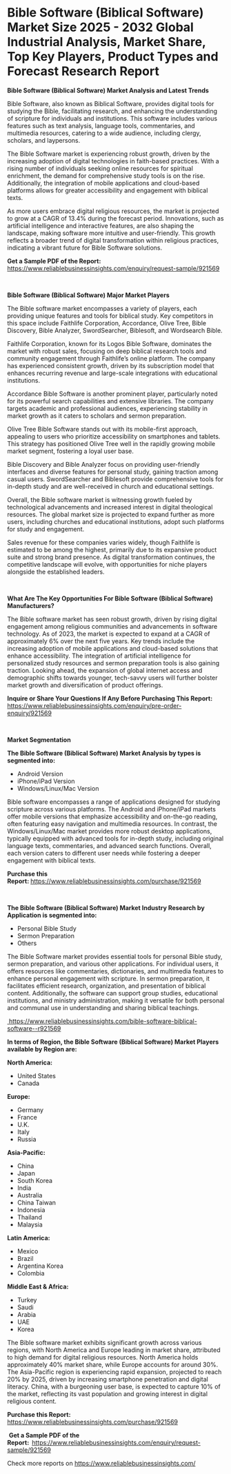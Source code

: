 <p><h1>Bible Software (Biblical Software) Market Size 2025 - 2032 Global Industrial Analysis, Market Share, Top Key Players, Product Types and Forecast Research Report</h1></p><p><strong>Bible Software (Biblical Software) Market Analysis and Latest Trends</strong></p>
<p><p>Bible Software, also known as Biblical Software, provides digital tools for studying the Bible, facilitating research, and enhancing the understanding of scripture for individuals and institutions. This software includes various features such as text analysis, language tools, commentaries, and multimedia resources, catering to a wide audience, including clergy, scholars, and laypersons.</p><p>The Bible Software market is experiencing robust growth, driven by the increasing adoption of digital technologies in faith-based practices. With a rising number of individuals seeking online resources for spiritual enrichment, the demand for comprehensive study tools is on the rise. Additionally, the integration of mobile applications and cloud-based platforms allows for greater accessibility and engagement with biblical texts.</p><p>As more users embrace digital religious resources, the market is projected to grow at a CAGR of 13.4% during the forecast period. Innovations, such as artificial intelligence and interactive features, are also shaping the landscape, making software more intuitive and user-friendly. This growth reflects a broader trend of digital transformation within religious practices, indicating a vibrant future for Bible Software solutions.</p></p>
<p><strong>Get a Sample PDF of the Report:&nbsp;</strong> <a href="https://www.reliablebusinessinsights.com/enquiry/request-sample/921569?utm_campaign=3356&utm_medium=2&utm_source=Github&utm_content=ia&utm_term=11032025&utm_id=bible-software-biblical-software">https://www.reliablebusinessinsights.com/enquiry/request-sample/921569</a></p>
<p>&nbsp;</p>
<p><strong>Bible Software (Biblical Software) Major Market Players</strong></p>
<p><p>The Bible software market encompasses a variety of players, each providing unique features and tools for biblical study. Key competitors in this space include Faithlife Corporation, Accordance, Olive Tree, Bible Discovery, Bible Analyzer, SwordSearcher, Biblesoft, and Wordsearch Bible.</p><p>Faithlife Corporation, known for its Logos Bible Software, dominates the market with robust sales, focusing on deep biblical research tools and community engagement through Faithlife’s online platform. The company has experienced consistent growth, driven by its subscription model that enhances recurring revenue and large-scale integrations with educational institutions.</p><p>Accordance Bible Software is another prominent player, particularly noted for its powerful search capabilities and extensive libraries. The company targets academic and professional audiences, experiencing stability in market growth as it caters to scholars and sermon preparation.</p><p>Olive Tree Bible Software stands out with its mobile-first approach, appealing to users who prioritize accessibility on smartphones and tablets. This strategy has positioned Olive Tree well in the rapidly growing mobile market segment, fostering a loyal user base.</p><p>Bible Discovery and Bible Analyzer focus on providing user-friendly interfaces and diverse features for personal study, gaining traction among casual users. SwordSearcher and Biblesoft provide comprehensive tools for in-depth study and are well-received in church and educational settings.</p><p>Overall, the Bible software market is witnessing growth fueled by technological advancements and increased interest in digital theological resources. The global market size is projected to expand further as more users, including churches and educational institutions, adopt such platforms for study and engagement.</p><p>Sales revenue for these companies varies widely, though Faithlife is estimated to be among the highest, primarily due to its expansive product suite and strong brand presence. As digital transformation continues, the competitive landscape will evolve, with opportunities for niche players alongside the established leaders.</p></p>
<p>&nbsp;</p>
<p><strong>What Are The Key Opportunities For Bible Software (Biblical Software) Manufacturers?</strong></p>
<p><p>The Bible software market has seen robust growth, driven by rising digital engagement among religious communities and advancements in software technology. As of 2023, the market is expected to expand at a CAGR of approximately 6% over the next five years. Key trends include the increasing adoption of mobile applications and cloud-based solutions that enhance accessibility. The integration of artificial intelligence for personalized study resources and sermon preparation tools is also gaining traction. Looking ahead, the expansion of global internet access and demographic shifts towards younger, tech-savvy users will further bolster market growth and diversification of product offerings.</p></p>
<p><strong>Inquire or Share Your Questions If Any Before Purchasing This Report:</strong> <a href="https://www.reliablebusinessinsights.com/enquiry/pre-order-enquiry/921569?utm_campaign=3356&utm_medium=2&utm_source=Github&utm_content=ia&utm_term=11032025&utm_id=bible-software-biblical-software">https://www.reliablebusinessinsights.com/enquiry/pre-order-enquiry/921569</a></p>
<p>&nbsp;</p>
<p><strong>Market Segmentation</strong></p>
<p><strong>The Bible Software (Biblical Software) Market Analysis by types is segmented into:</strong></p>
<p><ul><li>Android Version</li><li>iPhone/iPad Version</li><li>Windows/Linux/Mac Version</li></ul></p>
<p><p>Bible software encompasses a range of applications designed for studying scripture across various platforms. The Android and iPhone/iPad markets offer mobile versions that emphasize accessibility and on-the-go reading, often featuring easy navigation and multimedia resources. In contrast, the Windows/Linux/Mac market provides more robust desktop applications, typically equipped with advanced tools for in-depth study, including original language texts, commentaries, and advanced search functions. Overall, each version caters to different user needs while fostering a deeper engagement with biblical texts.</p></p>
<p><strong>Purchase this Report:&nbsp;</strong><a href="https://www.reliablebusinessinsights.com/purchase/921569?utm_campaign=3356&utm_medium=2&utm_source=Github&utm_content=ia&utm_term=11032025&utm_id=bible-software-biblical-software">https://www.reliablebusinessinsights.com/purchase/921569</a></p>
<p>&nbsp;</p>
<p><strong>The Bible Software (Biblical Software) Market Industry Research by Application is segmented into:</strong></p>
<p><ul><li>Personal Bible Study</li><li>Sermon Preparation</li><li>Others</li></ul></p>
<p><p>The Bible Software market provides essential tools for personal Bible study, sermon preparation, and various other applications. For individual users, it offers resources like commentaries, dictionaries, and multimedia features to enhance personal engagement with scripture. In sermon preparation, it facilitates efficient research, organization, and presentation of biblical content. Additionally, the software can support group studies, educational institutions, and ministry administration, making it versatile for both personal and communal use in understanding and sharing biblical teachings.</p></p>
<p><a href="https://www.reliablebusinessinsights.com/bible-software-biblical-software--r921569?utm_campaign=3356&utm_medium=2&utm_source=Github&utm_content=ia&utm_term=11032025&utm_id=bible-software-biblical-software">&nbsp;https://www.reliablebusinessinsights.com/bible-software-biblical-software--r921569</a></p>
<p><strong>In terms of Region, the Bible Software (Biblical Software) Market Players available by Region are:</strong></p>
<p>
    <p> <strong> North America: </strong>
        <ul>
            <li>United States</li>
            <li>Canada</li>
        </ul>
        </p> 
    <p> <strong> Europe: </strong>
        <ul>
            <li>Germany</li>
            <li>France</li>
            <li>U.K.</li>
            <li>Italy</li>
            <li>Russia</li>
        </ul>
        </p> 
    <p> <strong> Asia-Pacific: </strong>
        <ul>
            <li>China</li>
            <li>Japan</li>
            <li>South Korea</li>
            <li>India</li>
            <li>Australia</li>
            <li>China Taiwan</li>
            <li>Indonesia</li>
            <li>Thailand</li>
            <li>Malaysia</li>
        </ul>
        </p> 
    <p> <strong> Latin America: </strong>
        <ul>
            <li>Mexico</li>
            <li>Brazil</li>
            <li>Argentina Korea</li>
            <li>Colombia</li>
        </ul>
        </p> 
    <p> <strong> Middle East & Africa: </strong>
        <ul>
            <li>Turkey</li>
            <li>Saudi</li>
            <li>Arabia</li>
            <li>UAE</li>
            <li>Korea</li>
        </ul>
    </p>
    </p>
<p><p>The Bible software market exhibits significant growth across various regions, with North America and Europe leading in market share, attributed to high demand for digital religious resources. North America holds approximately 40% market share, while Europe accounts for around 30%. The Asia-Pacific region is experiencing rapid expansion, projected to reach 20% by 2025, driven by increasing smartphone penetration and digital literacy. China, with a burgeoning user base, is expected to capture 10% of the market, reflecting its vast population and growing interest in digital religious content.</p></p>
<p><strong>Purchase this Report: </strong><a href="https://www.reliablebusinessinsights.com/purchase/921569?utm_campaign=3356&utm_medium=2&utm_source=Github&utm_content=ia&utm_term=11032025&utm_id=bible-software-biblical-software">https://www.reliablebusinessinsights.com/purchase/921569</a></p>
<p>&nbsp;<strong>Get a Sample PDF of the Report:&nbsp;&nbsp;</strong><a href="https://www.reliablebusinessinsights.com/enquiry/request-sample/921569?utm_campaign=3356&utm_medium=2&utm_source=Github&utm_content=ia&utm_term=11032025&utm_id=bible-software-biblical-software">https://www.reliablebusinessinsights.com/enquiry/request-sample/921569</a></p>
<p><strong></strong></p>
<p>Check more reports on <a href="https://www.reliablebusinessinsights.com/?utm_campaign=3356&utm_medium=2&utm_source=Github&utm_content=ia&utm_term=11032025&utm_id=bible-software-biblical-software">https://www.reliablebusinessinsights.com/</a></p>